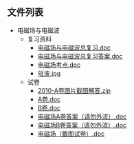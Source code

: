 
## 文件列表

- 电磁场与电磁波
    - 复习资料
        - [电磁场与电磁波总复习.doc](https://github.com/OpenWyu/wyu-courses-lib/raw/master/电磁场与电磁波/复习资料/电磁场与电磁波总复习.doc)
        - [电磁场与电磁波总复习答案.doc](https://github.com/OpenWyu/wyu-courses-lib/raw/master/电磁场与电磁波/复习资料/电磁场与电磁波总复习答案.doc)
        - [电磁场考点.doc](https://github.com/OpenWyu/wyu-courses-lib/raw/master/电磁场与电磁波/复习资料/电磁场考点.doc)
        - [驻波.jpg](https://github.com/OpenWyu/wyu-courses-lib/raw/master/电磁场与电磁波/复习资料/驻波.jpg)
    - 试卷
        - [2010-A卷图片截图解答.zip](https://github.com/OpenWyu/wyu-courses-lib/raw/master/电磁场与电磁波/试卷/2010-A卷图片截图解答.zip)
        - [A卷.doc](https://github.com/OpenWyu/wyu-courses-lib/raw/master/电磁场与电磁波/试卷/A卷.doc)
        - [B卷.doc](https://github.com/OpenWyu/wyu-courses-lib/raw/master/电磁场与电磁波/试卷/B卷.doc)
        - [电磁场A卷答案（请勿外流）.doc](https://github.com/OpenWyu/wyu-courses-lib/raw/master/电磁场与电磁波/试卷/电磁场A卷答案（请勿外流）.doc)
        - [电磁场B卷答案（请勿外流）.doc](https://github.com/OpenWyu/wyu-courses-lib/raw/master/电磁场与电磁波/试卷/电磁场B卷答案（请勿外流）.doc)
        - [电磁场（截图试卷）.doc](https://github.com/OpenWyu/wyu-courses-lib/raw/master/电磁场与电磁波/试卷/电磁场（截图试卷）.doc)
